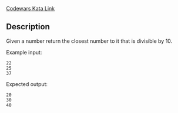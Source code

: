 [Codewars Kata Link](https://www.codewars.com/kata/58249d08b81f70a2fc0001a4)

## Description

Given a number return the closest number to it that is divisible by 10.

Example input:

```plaintext
22
25
37
```

Expected output:

```plaintext
20
30
40
```
